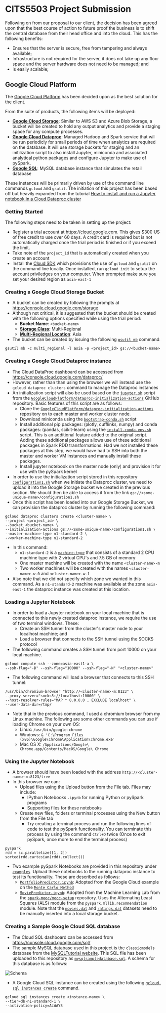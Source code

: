# CITS5503 Project Submission

Following on from our proposal to our client, the decision has been agreed upon that the best course of action to future proof the business is to shift the central database from their head office and into the cloud. This has the following benefits:
- Ensures that the server is secure, free from tampering and always available;
- Infrastructure is not required for the server, it does not take up any floor space and the server hardware does not need to be managed; and
- Is easily scalable;

## Google Cloud Platform
The [Google Cloud Platform][GCP] has been decided upon as the best solution for the client. 

From the suite of products, the following items will be deployed:
- [**Google Cloud Storage**][constorage]: Similar to AWS S3 and Azure Blob Storage, a bucket will be created to hold any output analytics and provide a staging space for any compute processes.
- [**Google Cloud Dataproc**][condataproc]: Managed Hadoop and Spark service that will be run periodicly for small periods of time when analytics are required on the database. It will use storage buckets for staging and an initilization script to also install Jupyter, miniconda and associated analytical python packages and configure Jupyter to make use of pySpark.
- [**Google SQL**][consql]: MySQL database instance that simulates the retail database

These instances will be primarily driven by use of the command line commands `gcloud` and `gsutil`. The initiation of this project has been based off but heavily expanded from the tutorial [How to install and run a Jupyter notebook in a Cloud Dataproc cluster][tutorial]

### Getting Started
The following steps need to be taken in setting up the project:
- Register a trial account at https://cloud.google.com. This gives $300 US of free credit to use over 60 days. A credit card is required but is not automatically charged once the trial period is finished or if you exceed the limit.
- Take note of the `project_id` that is automatically created when you create an account
- Install the [Cloud SDK][cloudsdk] which provisions the use of `gcloud` and `gsutil` on the command line locally. Once installed, run `gcloud init` to setup the account priviledges on your computer. When prompted make sure you set your desired region as `asia-east-1`

### Creating a Google Cloud Storage Bucket
- A bucket can be created by following the prompts at https://console.cloud.google.com/storage
- Although not critical, it is suggested that the bucket should be created with the following options specified while using the trial period:
    - **Bucket Name**: `<bucket-name>`
    - [**Storage Class**][stclass]: Multi-Regional
    - [**Multi-Regional Location**][mrlocation]: Asia
- The bucket can be created by issuing the following [`gsutil mb`][gsutilmb] command:
```
gsutil mb -c multi_regional -l asia -p <project_id> gs://<bucket-name>
```

### Creating a Google Cloud Dataproc instance
- The Cloud DataProc dashboard can be accessed from https://console.cloud.google.com/dataproc/
- However, rather than than using the browser we will instead use the `gcloud dataproc clusters` command to manage the Dataproc instances
- An initialization script will also be used based on the [`jupyter.sh`][jupyter] script from the [`GoogleCloudPlatform/dataproc-initialization-actions`][dpinit] GitHub repository. Basic features of this script are as follows:
    - Clone the [`GoogleCloudPlatform/dataproc-initialization-actions`][dpinit] repository on to each master and worker cluster node.
    - Download miniconda using the [`bootstrap-conda.sh`][scrconda] script
    - Install additional pip packages: (plotly, cufflinks, numpy) and conda packages: (pandas, scikit-learn) using the [`install-conda-env.sh`][scrcondaenv] script. This is an additional feature added to the original script. Adding these additional packages allows use of these additional packages in Spark RDD transformations. Had we not installed these packages at this step, we would have had to SSH into both the master and worker VM instances and manually install these packages.
    - Install jupyter notebook on the master node (only) and provision it for use with the pySpark kernel
- In order to use the initialization script stored in this repository [`configuration1.sh`][scrconfig] when we initiate the Dataproc cluster, we need to upload it into the Google Storage bucket we created in the previous section. We should then be able to access it from the link `gs://<some-unique-name>/configuration1.sh`
- Once this script has been loaded into our Google Storage Bucket, we can provision the dataproc cluster by running the following command:
```
gcloud dataproc clusters create <cluster-name> \ 
--project <project_id> \
--bucket <bucket-name> \
--initialization-actions gs://<some-unique-name>/configuration1.sh \
--master-machine-type n1-standard-2 \
--worker-machine-type n1-standard-2
```
- In this command: 
    - `n1-standard-2` is a [`machine-type`][mtypes] that consists of a standard 2 CPU machine type with 2 virtual CPU's and 7.5 GB of memory
    - One master machine will be created with the name `<cluster-name>-m`
    - Two worker machines will be created with the names `<cluster-name>-w-0` and `<cluster-name>-w-1`
- Also note that we did not specify which zone we wanted in this command. As a `n1-standard-2` machine was available at the zone  `asia-east-1` the dataproc instance was created at this location.
    
 ### Loading a Jupyter Notebook
- In order to load a Jupyter notebook on your local machine that is connected to this newly created dataproc instance, we require the use of two terminal windows. These:
    - Create an SSH tunnel from the cluster's master node to your localhost machine; and
    - Load a browser that connects to the SSH tunnel using the SOCKS protocol
- The following command creates a SSH tunnel from port 10000 on your local machine. 
```
gcloud compute ssh --zone=asia-east1-a \
--ssh-flag="-D" --ssh-flag="10000" --ssh-flag="-N" "<cluster-name>"
```
- The following command will load a browser that connects to this SSH tunnel:
```
/usr/bin/chromium-browser "http://<cluster-name>-m:8123" \
--proxy-server="socks5://localhost:10000" \
--host-resolver-rules="MAP * 0.0.0.0 , EXCLUDE localhost" \ 
--user-data-dir=/tmp/
```
- Note that in the previous command, I used a chromium browser from my Linux machine. The following are some other commands you can use if loading Chrome on your own OS:
    - Linux: `/usr/bin/google-chrome`
    - Windows: `& 'C:\Program Files (x86)\Google\Chrome\Application\chrome.exe'`
    - Mac OS X: `/Applications/Google\ Chrome.app/Contents/MacOS/Google\ Chrome`
    
### Using the Jupyter Notebook
- A browser should have been loaded with the address `http://<cluster-name>-m:8123/tree`
- In this browser we can:
    - Upload files using the Upload button from the File tab. Files may include:
        - IPython Notebooks `.ipynb` for running Python or pySpark programs
        - Supporting files for these notebooks
    - Create new files, folders or terminal processes using the New button from the File tab
        - Try creating a terminal process and run the following lines of code to test the pySpark functionality. You can terminate this process by using the command `Ctrl+D` twice (Once to exit pySpark, once more to end the terminal process)
```
pyspark
rdd = sc.parallelize([1, 2])
sorted(rdd.cartesian(rdd).collect())
```
- Two example pySpark Notebooks are provided in this repository under [`examples`][flexamples]. Upload these notebooks to the running dataproc instance to test its functionality. These are described as follows:
    - [`PortfolioPredictor.ipynb`][ipynbPP]: Adopted from the Google Cloud example on the [`Monte Carlo Method`][exMCM]
    - [`MoviePredictor.ipynb`][exMP]: Adopted from the Machine Learning Lab from the [`spark-mooc/mooc-setup`][smms] repository. Uses the Alternating Least Squares (ALS) module from the `pyspark.mllib.recommendation` module. Note that the [`movies.dat`][mdat] and [`ratings.dat`][rdat] datasets need to be manually inserted into a local storage bucket.
    
### Creating a Sample Google Cloud SQL database
- The Cloud SQL dashboard can be accessed from https://console.cloud.google.com/sql/
- The sample MySQL database used in this project is the `classicmodels` database from the [MySQLTutorial website][mysqlsam]. This SQL file has been uploaded to this repository as [`mysqlsampledatabase.sql`][classicmodels]. A schema for this database is as follows:

![Schema](http://www.mysqltutorial.org/wp-content/uploads/2009/12/MySQL-Sample-Database-Schema.png)

- A Google Cloud SQL instance can be created using the following [`gcloud sql instances create`][sqlcreate] command.
```
gcloud sql instances create <instance-name> \
--tier=db-n1-standard-1 \
--activation-policy=ALWAYS
```

[gcp]: https://cloud.google.com
[constorage]: https://console.cloud.google.com/storage
[condataproc]: https://console.cloud.google.com/dataproc/
[consql]: https://console.cloud.google.com/sql/
[tutorial]: https://cloud.google.com/dataproc/docs/tutorials/jupyter-notebook
[cloudsdk]: https://cloud.google.com/sdk/downloads
[stclass]: https://cloud.google.com/storage/docs/storage-classes
[mrlocation]: https://cloud.google.com/storage/docs/bucket-locations
[gsutilmb]: https://cloud.google.com/storage/docs/gsutil/commands/mb
[jupyter]: https://github.com/GoogleCloudPlatform/dataproc-initialization-actions/blob/master/jupyter/jupyter.sh
[dpinit]: https://github.com/GoogleCloudPlatform/dataproc-initialization-actions
[scrconda]: https://github.com/GoogleCloudPlatform/dataproc-initialization-actions/blob/master/conda/bootstrap-conda.sh
[scrcondaenv]: https://github.com/GoogleCloudPlatform/dataproc-initialization-actions/blob/master/conda/install-conda-env.sh
[scrconfig]: https://github.com/ScottMcCormack/CITS5503/blob/master/configuration1.sh
[mtypes]: https://cloud.google.com/compute/docs/machine-types
[flexamples]: https://github.com/ScottMcCormack/CITS5503/tree/master/examples
[ipynbPP]: https://github.com/ScottMcCormack/CITS5503/blob/master/examples/PortfolioPredictor.ipynb
[exMCM]: https://cloud.google.com/solutions/monte-carlo-methods-with-hadoop-spark
[exMP]: https://github.com/ScottMcCormack/CITS5503/blob/master/examples/MoviePredictor.ipynb
[smms]: https://github.com/spark-mooc/mooc-setup
[mdat]: https://storage.googleapis.com/st-21875529/movies.dat
[rdat]: https://storage.googleapis.com/st-21875529/ratings.dat
[mysqlsam]: http://www.mysqltutorial.org/mysql-sample-database.aspx
[classicmodels]: https://github.com/ScottMcCormack/CITS5503/blob/master/mysqlsampledatabase.sql
[gcezone]: https://cloud.google.com/compute/docs/regions-zones/regions-zones
[sqlcreate]: https://cloud.google.com/sdk/gcloud/reference/sql/instances/create